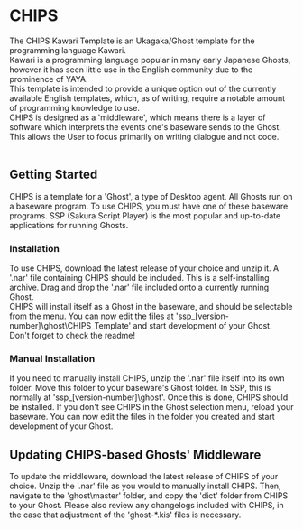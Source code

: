 
# CHIPS
The CHIPS Kawari Template is an Ukagaka/Ghost template for the programming language Kawari.<br>
Kawari is a programming language popular in many early Japanese Ghosts, however it has seen little use in the English community due to the prominence of YAYA.<br>
This template is intended to provide a unique option out of the currently available English templates, which, as of writing, require a notable amount of programming knowledge to use.<br>
CHIPS is designed as a 'middleware', which means there is a layer of software which interprets the events one's baseware sends to the Ghost. This allows the User to focus primarily on writing dialogue and not code.<br><br>

## Getting Started
CHIPS is a template for a 'Ghost', a type of Desktop agent. All Ghosts run on a baseware program. To use CHIPS, you must have one of these baseware programs. SSP (Sakura Script Player) is the most popular and up-to-date applications for running Ghosts.<br>
### Installation
To use CHIPS, download the latest release of your choice and unzip it. A '.nar' file containing CHIPS should be included. This is a self-installing archive. Drag and drop the '.nar' file included onto a currently running Ghost.<br>
CHIPS will install itself as a Ghost in the baseware, and should be selectable from the menu. You can now edit the files at 'ssp_[version-number]\ghost\CHIPS_Template' and start development of your Ghost. Don't forget to check the readme!
### Manual Installation
If you need to manually install CHIPS, unzip the '.nar' file itself into its own folder. Move this folder to your baseware's Ghost folder. In SSP, this is normally at 'ssp_[version-number]\ghost'. Once this is done, CHIPS should be installed. If you don't see CHIPS in the Ghost selection menu, reload your baseware. You can now edit the files in the folder you created and start development of your Ghost.

## Updating CHIPS-based Ghosts' Middleware
To update the middleware, download the latest release of CHIPS of your choice. Unzip the '.nar' file as you would to manually install CHIPS. Then, navigate to the 'ghost\master' folder, and copy the 'dict' folder from CHIPS to your Ghost. Please also review any changelogs included with CHIPS, in the case that adjustment of the 'ghost-*.kis' files is necessary.